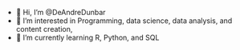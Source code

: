- 👋 Hi, I’m @DeAndreDunbar
- 👀 I’m interested in Programming, data science, data analysis, and content creation,
- 🌱 I’m currently learning R, Python, and SQL


<!---
DeAndreDunbar/DeAndreDunbar is a ✨ special ✨ repository because its `README.md` (this file) appears on your GitHub profile.
You can click the Preview link to take a look at your changes.
--->
